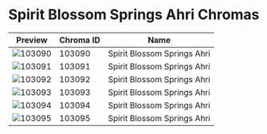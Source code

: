 # Spirit Blossom Springs Ahri Chromas

| Preview | Chroma ID | Name |
|---------|-----------|------|
| ![103090](https://raw.communitydragon.org/latest/plugins/rcp-be-lol-game-data/global/default/v1/champion-chroma-images/103/103090.png) | 103090 | Spirit Blossom Springs Ahri |
| ![103091](https://raw.communitydragon.org/latest/plugins/rcp-be-lol-game-data/global/default/v1/champion-chroma-images/103/103091.png) | 103091 | Spirit Blossom Springs Ahri |
| ![103092](https://raw.communitydragon.org/latest/plugins/rcp-be-lol-game-data/global/default/v1/champion-chroma-images/103/103092.png) | 103092 | Spirit Blossom Springs Ahri |
| ![103093](https://raw.communitydragon.org/latest/plugins/rcp-be-lol-game-data/global/default/v1/champion-chroma-images/103/103093.png) | 103093 | Spirit Blossom Springs Ahri |
| ![103094](https://raw.communitydragon.org/latest/plugins/rcp-be-lol-game-data/global/default/v1/champion-chroma-images/103/103094.png) | 103094 | Spirit Blossom Springs Ahri |
| ![103095](https://raw.communitydragon.org/latest/plugins/rcp-be-lol-game-data/global/default/v1/champion-chroma-images/103/103095.png) | 103095 | Spirit Blossom Springs Ahri |